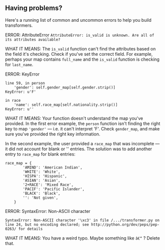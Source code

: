 Having problems?
----------------

Here's a running list of common and uncommon errors to help you build transformers.


ERROR: AttributeError
`AttributeError: is_valid is unknown. Are all of its attributes available?`

WHAT IT MEANS: The `is_valid` function can't find the attributes based on the field it's checking. Check if you've set the correct field. For example, perhaps your map contains `full_name` and the `is_valid` function is checking for `last_name`.


ERROR: KeyError
```
line 59, in person
    'gender': self.gender_map[self.gender.strip()]
KeyError: u'F'
```

```
in race
    'name': self.race_map[self.nationality.strip()]
KeyError: u''
```

WHAT IT MEANS: Your function doesn't understand the map you've provided. In the first error example, the `person` function isn't finding the right key to map `'gender'` &mdash; i.e. it can't interpret 'F'. Check `gender_map`, and make sure you've provided the right key information.

In the second example, the user provided a `race_map` that was incomplete &mdash; it did not account for blank or '' entries. The solution was to add another entry to `race_map` for blank entries:

```
race_map = {
        'AMIND': 'American Indian',
        'WHITE': 'White',
        'HISPA': 'Hispanic',
        'ASIAN': 'Asian',
        '2+RACE': 'Mixed Race',
        'PACIF': 'Pacific Islander',
        'BLACK': 'Black',
        '': 'Not given',
    }
```

ERROR: SyntaxError: Non-ASCII character
```
SyntaxError: Non-ASCII character '\xc3' in file /.../transformer.py on line 24, but no encoding declared; see http://python.org/dev/peps/pep-0263/ for details
```

WHAT IT MEANS: You have a weird typo. Maybe something like `â€“` ? Delete that.
